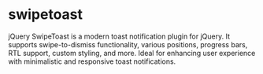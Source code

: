 # swipetoast
 jQuery SwipeToast is a modern toast notification plugin for jQuery. It supports swipe-to-dismiss functionality, various positions, progress bars, RTL support, custom styling, and more. Ideal for enhancing user experience with minimalistic and responsive toast notifications.
